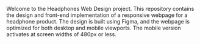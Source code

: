 Welcome to the Headphones Web Design project. This repository contains the design and front-end implementation of a responsive webpage for a headphone product. The design is built using Figma, and the webpage is optimized for both desktop and mobile viewports. The mobile version activates at screen widths of 480px or less.
